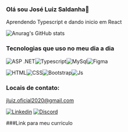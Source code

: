 ### Olá sou José Luiz Saldanha👋
<p> Aprendendo Typescript e dando inicio em React <p/>

![Anurag's GitHub stats](https://github-readme-stats.vercel.app/api?username=Zelusalda&show_icons=true&theme=radical)


### Tecnologias que uso no meu dia a dia

![ASP .NET](https://simpleicons.org/icons/dotnet.svg)![Typescript](https://img.shields.io/badge/TypeScript-007ACC?style=for-the-badge&logo=typescript&logoColor=white)![MySql](https://img.shields.io/badge/MySQL-00000F?style=for-the-badge&logo=mysql&logoColor=white)![Figma](https://img.shields.io/badge/Node.js-43853D?style=for-the-badge&logo=node.js&logoColor=white)

![HTML](https://img.shields.io/badge/HTML5-E34F26?style=for-the-badge&logo=html5&logoColor=white)![CSS](https://img.shields.io/badge/CSS3-1572B6?style=for-the-badge&logo=css3&logoColor=white)![Bootstrap](https://img.shields.io/badge/Bootstrap-563D7C?style=for-the-badge&logo=bootstrap&logoColor=white)![Js](https://img.shields.io/badge/JavaScript-F7DF1E?style=for-the-badge&logo=javascript&logoColor=white)

### Locais de contato:

[jluiz.oficial2020@gmail.com](https://mail.google.com/mail/u/0/?hl=pt-BR#sent?compose=CllgCJqWgZwQHBsbSlRBggntpCQlNpNjbHmcxcQmSZdzDjCQFMwVPfkhrSjlMtswRsZVPZrJsZL)

[![Linkedin](https://img.shields.io/badge/LinkedIn-0077B5?style=for-the-badge&logo=linkedin&logoColor=white)](https://www.linkedin.com/in/jos%C3%A9-luiz-saldanha-1a031b271/)
[![Discord](https://img.shields.io/badge/Discord-7289DA?style=for-the-badge&logo=discord&logoColor=white)](https://discord.com/channels/zelusalda__)

###Link para meu curriculo


